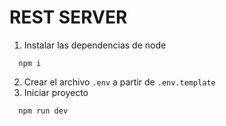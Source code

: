 # REST SERVER

1. Instalar las dependencias de node
```
  npm i
```
2. Crear el archivo `.env` a partir de `.env.template`
3. Iniciar proyecto
```
  npm run dev
```